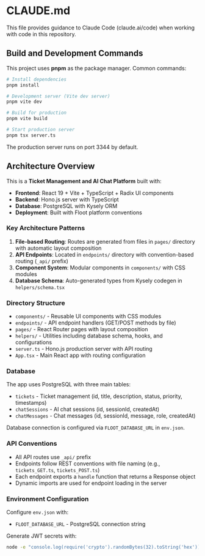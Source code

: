 # CLAUDE.md

This file provides guidance to Claude Code (claude.ai/code) when working with code in this repository.

## Build and Development Commands

This project uses **pnpm** as the package manager. Common commands:

```bash
# Install dependencies
pnpm install

# Development server (Vite dev server)
pnpm vite dev

# Build for production
pnpm vite build

# Start production server
pnpm tsx server.ts
```

The production server runs on port 3344 by default.

## Architecture Overview

This is a **Ticket Management and AI Chat Platform** built with:

- **Frontend**: React 19 + Vite + TypeScript + Radix UI components
- **Backend**: Hono.js server with TypeScript
- **Database**: PostgreSQL with Kysely ORM
- **Deployment**: Built with Floot platform conventions

### Key Architecture Patterns

1. **File-based Routing**: Routes are generated from files in `pages/` directory with automatic layout composition
2. **API Endpoints**: Located in `endpoints/` directory with convention-based routing (`_api/` prefix)
3. **Component System**: Modular components in `components/` with CSS modules
4. **Database Schema**: Auto-generated types from Kysely codegen in `helpers/schema.tsx`

### Directory Structure

- `components/` - Reusable UI components with CSS modules
- `endpoints/` - API endpoint handlers (GET/POST methods by file)
- `pages/` - React Router pages with layout composition
- `helpers/` - Utilities including database schema, hooks, and configurations
- `server.ts` - Hono.js production server with API routing
- `App.tsx` - Main React app with routing configuration

### Database

The app uses PostgreSQL with three main tables:
- `tickets` - Ticket management (id, title, description, status, priority, timestamps)
- `chatSessions` - AI chat sessions (id, sessionId, createdAt)
- `chatMessages` - Chat messages (id, sessionId, message, role, createdAt)

Database connection is configured via `FLOOT_DATABASE_URL` in `env.json`.

### API Conventions

- All API routes use `_api/` prefix
- Endpoints follow REST conventions with file naming (e.g., `tickets_GET.ts`, `tickets_POST.ts`)
- Each endpoint exports a `handle` function that returns a Response object
- Dynamic imports are used for endpoint loading in the server

### Environment Configuration

Configure `env.json` with:
- `FLOOT_DATABASE_URL` - PostgreSQL connection string

Generate JWT secrets with:
```bash
node -e "console.log(require('crypto').randomBytes(32).toString('hex'))"
```